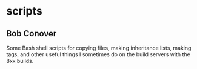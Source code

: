 # scripts
## Bob Conover
Some Bash shell scripts for copying files, making inheritance lists, making tags, and other useful things I sometimes do on the build servers with the 8xx builds.

